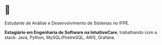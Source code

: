 # 👋
Estudante de Análise e Desenvolvimento de Sistemas no IFPE.

**Estagiário em Engenharia de Software na IntuitiveCare**, trabalhando com a stack: Java, Python, MySQL/PostreSQL, AWS, Grafana.


